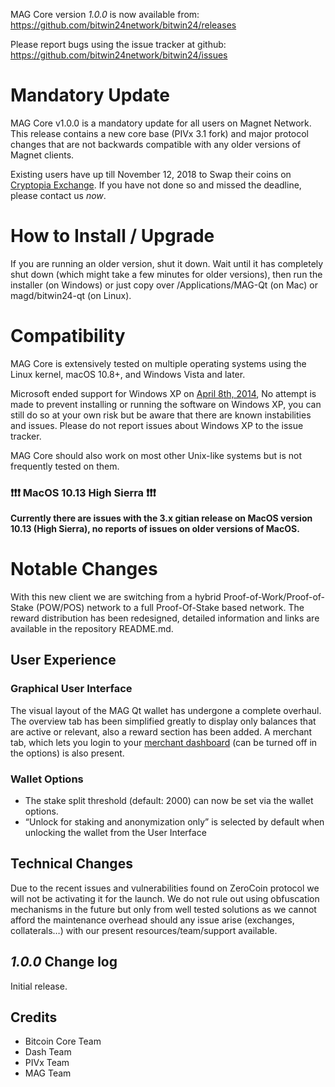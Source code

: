 MAG Core version *1.0.0* is now available from:  <https://github.com/bitwin24network/bitwin24/releases>

Please report bugs using the issue tracker at github: <https://github.com/bitwin24network/bitwin24/issues>

Mandatory Update
==============

MAG Core v1.0.0 is a mandatory update for all users on Magnet Network. This release contains a new core base (PIVx 3.1 fork) and major protocol changes that are not backwards compatible with any older versions of Magnet clients.

Existing users have up till November 12, 2018 to Swap their coins on [Cryptopia Exchange](https://support.cryptopia.co.nz/csm?id=kb_article&sys_id=7eb0d4e8dbe1a780d7e096888a961908). If you have not done so and missed the deadline, please contact us _now_.

How to Install / Upgrade
==============

If you are running an older version, shut it down. Wait until it has completely shut down (which might take a few minutes for older versions), then run the installer (on Windows) or just copy over /Applications/MAG-Qt (on Mac) or magd/bitwin24-qt (on Linux).

Compatibility
==============

MAG Core is extensively tested on multiple operating systems using
the Linux kernel, macOS 10.8+, and Windows Vista and later.

Microsoft ended support for Windows XP on [April 8th, 2014](https://www.microsoft.com/en-us/WindowsForBusiness/end-of-xp-support),
No attempt is made to prevent installing or running the software on Windows XP, you
can still do so at your own risk but be aware that there are known instabilities and issues.
Please do not report issues about Windows XP to the issue tracker.

MAG Core should also work on most other Unix-like systems but is not
frequently tested on them.

### :exclamation::exclamation::exclamation: MacOS 10.13 High Sierra :exclamation::exclamation::exclamation:

**Currently there are issues with the 3.x gitian release on MacOS version 10.13 (High Sierra), no reports of issues on older versions of MacOS.**

 
Notable Changes
==============

With this new client we are switching from a hybrid Proof-of-Work/Proof-of-Stake (POW/POS) network to a full Proof-Of-Stake based network. The reward distribution has been redesigned, detailed information and links are available in the repository README.md.

User Experience
--------------

### Graphical User Interface

The visual layout of the MAG Qt wallet has undergone a complete overhaul.
The overview tab has been simplified greatly to display only balances that are active or relevant, also a reward section has been added.
A merchant tab, which lets you login to your [merchant dashboard](https://merchant.bitwin24network.io/) (can be turned off in the options) is also present.

### Wallet Options

-	The stake split threshold (default: 2000) can now be set via the wallet options.
-	“Unlock for staking and anonymization only” is selected by default when unlocking the wallet from the User Interface

Technical Changes
--------------

Due to the recent issues and vulnerabilities found on ZeroCoin protocol we will not be activating it for the launch. We do not rule out using obfuscation mechanisms in the future but only from well tested solutions as we cannot afford the maintenance overhead should any issue arise (exchanges, collaterals…) with our present resources/team/support available.

*1.0.0* Change log
--------------

Initial release.
 
## Credits

- Bitcoin Core Team
- Dash Team
- PIVx Team
- MAG Team
